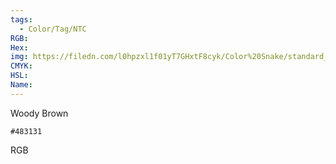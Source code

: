 ```yaml
---
tags:
  - Color/Tag/NTC
RGB:
Hex:
img: https://filedn.com/l0hpzxl1f01yT7GHxtF8cyk/Color%20Snake/standard_csv_to_svg/%23/483131.svg
CMYK:
HSL:
Name:
---
```

Woody Brown
```palette
#483131
```
RGB
